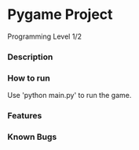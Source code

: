 # Pygame Project
Programming Level 1/2

### Description

### How to run
Use 'python main.py' to run the game.

### Features

### Known Bugs